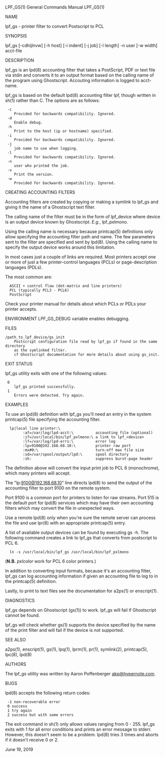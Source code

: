 LPF_GS(1) General Commands Manual LPF_GS(1)

NAME

lpf_gs - printer filter to convert Postscript to PCL


SYNOPSIS

lpf_gs [-cdhijlnvw] [-h host] [-i indent] [-j job] [-l length] -n user [-w 
       width] acct-file


DESCRIPTION

lpf_gs is an lpd(8) accounting filter that takes a PostScript, PDF or
text file via stdin and converts it to an output format based on the
calling name of the program using Ghostscript. Accouting information
is logged to acct-name.

lpf_gs is based on the default lpd(8) accounting filter lpf, though
written in sh(1) rather than C. The options are as follows:

```
 -c
    Provided for backwards compatibility. Ignored.
 -d
    Enable debug.
 -h
    Print to the host (ip or hostname) specified.
 -i
    Provided for backwards compatibility. Ignored.
 -j
    job name to use when logging.
 -l
    Provided for backwards compatibility. Ignored.
 -n
    user who printed the job.
 -v
    Print the version.
 -w
    Provided for backwards compatibility. Ignored.
```

CREATING ACCOUNTING FILTERS

Accounting filters are created by copying or making a symlink to
lpf_gs and giving it the name of a Ghostscript text filter.

The calling name of the filter must be in the form of lpf_device where
device is an output device known by Ghostscript. *E.g.*, lpf_pxlmono.

Using the calling name is necessary because printcap(5) definitions
only allow specifying the accounting filter path and name. The few
parameters sent to the filter are specified and sent by lpd(8). Using
the calling name to specify the output device works around this
limitation.

In most cases just a couple of links are required. Most printers
accept one or more of just a few printer-control languages (PCLs) or
page-description languages (PDLs).

The most common are:
```
  ASCII + control flow (dot-matrix and line printers)
  PCL (typically PCL3 - PCL6)
  PostScript
```

Check your printer manual for details about which PCLs or PDLs your
printer accepts.


ENVIRONMENT
     LPF_GS_DEBUG		  variable enables debugging.


FILES
```
/path_to_lpf_device/gs_init
    Postscript configuration file read by lpf_gs if found in the same directory
    as the symlinked filter.
    cf Ghostscript documentation for more details about using gs_init.
```


EXIT STATUS

lpf_gs utility exits with one of the following values:

```
 0
    lpf_gs printed successfully.
 1
    Errors were detected. Try again.
```


EXAMPLES

To use an lpd(8) definition with lpf_gs you'll need an entry in the
system printcap(5) file specifying the accounting filter.

```
  lp|local line printer:\
        :af=/var/log/lpd-acct:\          accounting file (optional)
        :if=/usr/local/bin/lpf_pxlmono:\ a link to lpf_<device>
        :lf=/var/log/lpd-errs:\          error log
        :lp=9100@192.168.68.10:\         printer raw port
        :mx#0:\                          turn-off max file size
        :sd=/var/spool/output/lpd:\      spool directory
        :sh:                             suppress burst-page header
```

The definition above will convert the input print job to PCL 6
(monochrome), which many printers will accept.

The "lp:9100@192.168.68.10" line directs lpd(8) to send the output of
the accounting filter to port 9100 on the remote system.

Port 9100 is a common port for printers to listen for raw streams.
Port 515 is the default port for lpd(8) services which may have their
own accounting filters which may convert the file in unexpected ways.

Use a remote lpd(8) only when you're sure the remote server can
process the file and use lpr(8) with an appropriate printcap(5) entry.

A list of available output devices can be found by executing gs -h.
The following command creates a link to lpf_gs that converts from
postscript to PCL 6.

```
  ln -s /usr/local/bin/lpf_gs /usr/local/bin/lpf_pxlmono
```

(**N.B.** *pxlcolor* work for PCL 6 color printers.)

In addition to converting input formats, because it's an accounting
filter, lpf_gs can log accounting information if given an accounting
file to log to in the printcap(5) definition.

Lastly, to print to text files see the documentation for a2ps(1) or
enscript(1).


DIAGNOSTICS

lpf_gs depends on Ghostscript (gs(1)) to work. lpf_gs will fail if
Ghostscript cannot be found.

lpf_gs will check whether gs(1) supports the device specified by the
name of the print filter and will fail if the device is not supported.


SEE ALSO

a2ps(1), enscript(1), gs(1), lpq(1), lprm(1), pr(1), symlink(2),
printcap(5), lpc(8), lpd(8)


AUTHORS

The lpf_gs utility was written by Aaron Poffenberger <akp@hypernote.com>.


BUGS

lpd(8) accepts the following return codes:
```
 -1 non-recoverable error
 0 success
 1 try again
 2 success but with some errors
```

The exit command in sh(1) only allows values ranging from 0 - 255.
lpf_gs exits with 1 for all error conditions and prints an error
message to stderr. However, this doesn't seem to be a problem. lpd(8)
tries 3 times and aborts if it doesn't receive 0 or 2.

June 19, 2019
